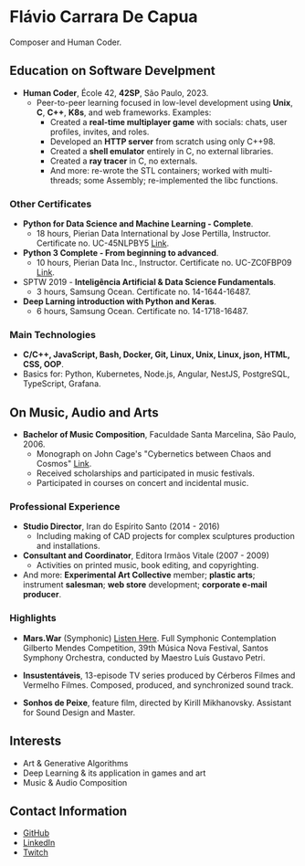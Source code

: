 # Flávio Carrara De Capua

Composer and Human Coder.

## Education on Software Develpment

* **Human Coder**, École 42, **42SP**, São Paulo, 2023.
    * Peer-to-peer learning focused in low-level development using **Unix**, **C**, **C++**, **K8s**, and web frameworks. Examples:
      * Created a **real-time multiplayer game** with socials: chats, user profiles, invites, and roles.
      * Developed an **HTTP server** from scratch using only C++98.
      * Created a **shell emulator** entirely in C, no external libraries.
	  * Created a **ray tracer** in C, no externals.
	  * And more: re-wrote the STL containers; worked with multi-threads; some Assembly; re-implemented the libc functions.

### Other Certificates

* **Python for Data Science and Machine Learning - Complete**.
	* 18 hours, Pierian Data International by Jose Pertilla, Instructor. Certificate no. UC-45NLPBY5 [Link](https://ude.my/UC-45NLPBY5).
* **Python 3 Complete - From beginning to advanced**.
	* 10 hours, Pierian Data Inc., Instructor. Certificate no. UC-ZC0FBP09 [Link](https://ude.my/UC-ZC0FBP09).
* SPTW 2019 - **Inteligência Artificial & Data Science Fundamentals**.
	* 3 hours, Samsung Ocean. Certificate no. 14-1644-16487.
* **Deep Larning introduction with Python and Keras**.
	* 6 hours, Samsung Ocean. Certificate no. 14-1718-16487.

### Main Technologies 

* **C/C++, JavaScript, Bash, Docker, Git, Linux, Unix, Linux, json, HTML, CSS, OOP**.
* Basics for: Python, Kubernetes, Node.js, Angular, NestJS, PostgreSQL, TypeScript, Grafana.

## On Music, Audio and Arts

* **Bachelor of Music Composition**, Faculdade Santa Marcelina, São Paulo, 2006.
    * Monograph on John Cage's "Cybernetics between Chaos and Cosmos" [Link](https://github.com/fde-capu/fde-capu/blob/main/J-Cage.pdf).
    * Received scholarships and participated in music festivals.
    * Participated in courses on concert and incidental music.

### Professional Experience

* **Studio Director**, Iran do Espírito Santo (2014 - 2016)
	* Including making of CAD projects for complex sculptures production and installations.
* **Consultant and Coordinator**, Editora Irmãos Vitale (2007 - 2009)
	* Activities on printed music, book editing, and copyrighting.
* And more: **Experimental Art Collective** member; **plastic arts**; instrument **salesman**; **web store** development; **corporate e-mail producer**.

### Highlights

* **Mars.War** (Symphonic) [Listen Here](https://github.com/fde-capu/fde-capu/blob/main/Flavio%20Carrara%20-%20Marte%20Guerra%20-%202004%20-%2010m28.mp3). Full Symphonic Contemplation Gilberto Mendes Competition, 39th Música Nova Festival, Santos Symphony Orchestra, conducted by Maestro Luís Gustavo Petri.

* **Insustentáveis**, 13-episode TV series produced by Cérberos Filmes and Vermelho Filmes. Composed, produced, and synchronized sound track. 

* **Sonhos de Peixe**, feature film, directed by Kirill Mikhanovsky. Assistant for Sound Design and Master.

## Interests

* Art & Generative Algorithms
* Deep Learning & its application in games and art
* Music & Audio Composition

## Contact Information

* [GitHub](https://www.github.com/fde-capu)
* [LinkedIn](https://www.linkedin.com/in/flaviocarrara/)
* [Twitch](https://www.twitch.com/fde-capu)
